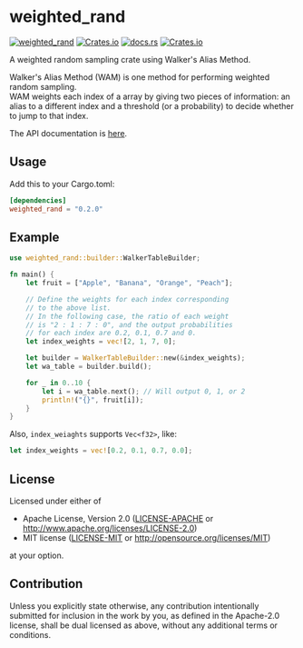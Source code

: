 # weighted_rand

[![weighted_rand](https://github.com/ichi-h/weighted_rand/actions/workflows/weighted_rand.yml/badge.svg)](https://github.com/ichi-h/weighted_rand/actions/workflows/weighted_rand.yml)
[![Crates.io](https://img.shields.io/crates/v/weighted_rand)](https://crates.io/crates/weighted_rand)
[![docs.rs](https://img.shields.io/docsrs/weighted_rand)](https://docs.rs/weighted_rand)
[![Crates.io](https://img.shields.io/crates/l/weighted_rand)](LICENSE-APACHE)

A weighted random sampling crate using Walker's Alias Method.

Walker's Alias Method (WAM) is one method for performing weighted random sampling.  
WAM weights each index of a array by giving two pieces of information: an alias to a different index and a threshold (or a probability) to decide whether to jump to that index.

The API documentation is [here](https://docs.rs/weighted_rand).

## Usage

Add this to your Cargo.toml:

```toml
[dependencies]
weighted_rand = "0.2.0"
```

## Example

```rust
use weighted_rand::builder::WalkerTableBuilder;

fn main() {
    let fruit = ["Apple", "Banana", "Orange", "Peach"];

    // Define the weights for each index corresponding
    // to the above list.
    // In the following case, the ratio of each weight
    // is "2 : 1 : 7 : 0", and the output probabilities
    // for each index are 0.2, 0.1, 0.7 and 0.
    let index_weights = vec![2, 1, 7, 0];

    let builder = WalkerTableBuilder::new(&index_weights);
    let wa_table = builder.build();

    for _ in 0..10 {
        let i = wa_table.next(); // Will output 0, 1, or 2
        println!("{}", fruit[i]);
    }
}
```

Also, `index_weiaghts` supports `Vec<f32>`, like:

```rust
let index_weights = vec![0.2, 0.1, 0.7, 0.0];
```

## License

Licensed under either of

- Apache License, Version 2.0
  ([LICENSE-APACHE](LICENSE-APACHE) or http://www.apache.org/licenses/LICENSE-2.0)
- MIT license
  ([LICENSE-MIT](LICENSE-MIT) or http://opensource.org/licenses/MIT)

at your option.

## Contribution

Unless you explicitly state otherwise, any contribution intentionally submitted
for inclusion in the work by you, as defined in the Apache-2.0 license, shall be
dual licensed as above, without any additional terms or conditions.
